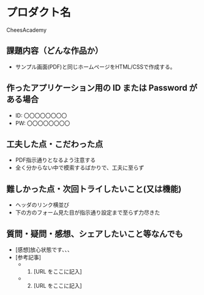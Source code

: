 # プロダクト名

CheesAcademy

## 課題内容（どんな作品か）

- サンプル画面(PDF)と同じホームページをHTML/CSSで作成する。

## 作ったアプリケーション用の ID または Password がある場合

- ID: 〇〇〇〇〇〇〇〇
- PW: 〇〇〇〇〇〇〇〇

## 工夫した点・こだわった点

- PDF指示通りとなるよう注意する
- 全く分からない中で模索するばかりで、工夫に至らず

## 難しかった点・次回トライしたいこと(又は機能)

- ヘッダのリンク横並び
- 下の方のフォーム見た目が指示通り設定まで至らず力尽きた

## 質問・疑問・感想、シェアしたいこと等なんでも

-  [感想]放心状態です、、、
- [参考記事]
  - 1. [URL をここに記入]
  - 2. [URL をここに記入]
